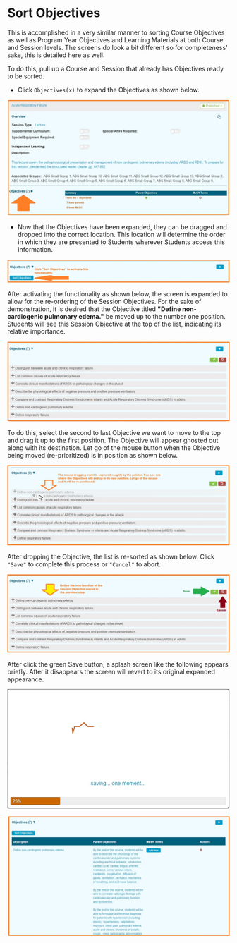 # Sort Objectives

This is accomplished in a very similar manner to sorting Course Objectives as well as Program Year Objectives and Learning Materials at both Course and Session levels. The screens do look a bit different so for completeness' sake, this is detailed here as well.

To do this, pull up a Course and Session that already has Objectives ready to be sorted.

* Click `Objectives(x)` to expand the Objectives as shown below.

![](../../.gitbook/assets/sort_sess_obj_1.jpg)

* Now that the Objectives have been expanded, they can be dragged and dropped into the correct location. This location will determine the order in which they are presented to Students wherever Students access this information.

![](../../.gitbook/assets/sort_sess_obj_2.jpg)

After activating the functionality as shown below, the screen is expanded to allow for the re-ordering of the Session Objectives. For the sake of demonstration, it is desired that the Objective titled **"Define non-cardiogenic pulmonary edema."** be moved up to the number one position. Students will see this Session Objective at the top of the list, indicating its relative importance.

![](../../.gitbook/assets/sort_sess_obj_3.jpg)

To do this, select the second to last Objective we want to move to the top and drag it up to the first position. The Objective will appear ghosted out along with its destination. Let go of the mouse button when the Objective being moved \(re-prioritized\) is in position as shown below.

![](../../.gitbook/assets/sort_sess_obj_4.jpg)

After dropping the Objective, the list is re-sorted as shown below. Click `"Save"` to complete this process or `"Cancel"` to abort.

![](../../.gitbook/assets/sort_sess_obj_5.jpg)

After click the green Save button, a splash screen like the following appears briefly. After it disappears the screen will revert to its original expanded appearance.

![](../../.gitbook/assets/splash_screen.jpg)

![](../../.gitbook/assets/sort_sess_obj_6.jpg)

